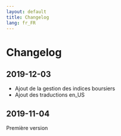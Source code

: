 ```yaml
---
layout: default
title: Changelog
lang: fr_FR
---
```


# Changelog

## 2019-12-03

- Ajout de la gestion des indices boursiers
- Ajout des traductions en_US

## 2019-11-04

Première version
